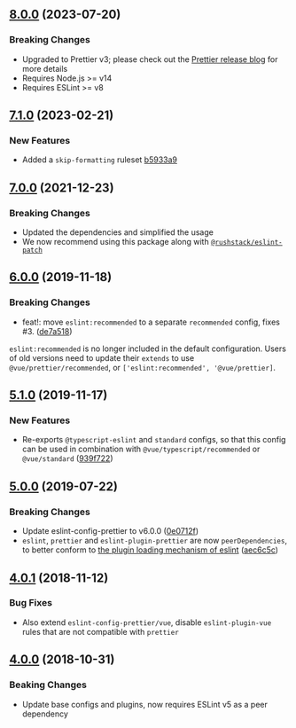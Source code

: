 <a name="8.0.0"></a>

## [8.0.0](https://github.com/vuejs/eslint-config-prettier/compare/v7.1.0...v8.0.0) (2023-07-20)

### Breaking Changes

- Upgraded to Prettier v3; please check out the [Prettier release blog](https://prettier.io/blog/2023/07/05/3.0.0.html) for more details
- Requires Node.js >= v14
- Requires ESLint >= v8

<a name="7.1.0"></a>

## [7.1.0](https://github.com/vuejs/eslint-config-prettier/compare/v7.0.0...v7.1.0) (2023-02-21)

### New Features

- Added a `skip-formatting` ruleset [b5933a9](https://github.com/vuejs/eslint-config-prettier/commit/b5933a9)

<a name="7.0.0"></a>

## [7.0.0](https://github.com/vuejs/eslint-config-prettier/compare/v6.0.0...v7.0.0) (2021-12-23)

### Breaking Changes

- Updated the dependencies and simplified the usage
- We now recommend using this package along with [`@rushstack/eslint-patch`](https://www.npmjs.com/package/@rushstack/eslint-patch)

<a name="6.0.0"></a>

## [6.0.0](https://github.com/vuejs/eslint-config-prettier/compare/v5.1.0...v6.0.0) (2019-11-18)

### Breaking Changes

- feat!: move `eslint:recommended` to a separate `recommended` config, fixes #3. ([de7a518](https://github.com/vuejs/eslint-config-prettier/commit/de7a518))

`eslint:recommended` is no longer included in the default configuration.
Users of old versions need to update their `extends` to use `@vue/prettier/recommended`, or `['eslint:recommended', '@vue/prettier]`.

<a name="5.1.0"></a>

## [5.1.0](https://github.com/vuejs/eslint-config-prettier/compare/v5.0.0...v5.1.0) (2019-11-17)

### New Features

- Re-exports `@typescript-eslint` and `standard` configs, so that this config can be used in combination with `@vue/typescript/recommended` or `@vue/standard` ([939f722](https://github.com/vuejs/eslint-config-prettier/commit/939f722))

<a name="5.0.0"></a>

## [5.0.0](https://github.com/vuejs/eslint-config-prettier/compare/4578703...v5.0.0) (2019-07-22)

### Breaking Changes

- Update eslint-config-prettier to v6.0.0 ([0e0712f](https://github.com/vuejs/eslint-config-prettier/commit/0e0712f))
- `eslint`, `prettier` and `eslint-plugin-prettier` are now `peerDependencies`, to better conform to [the plugin loading mechanism of eslint](https://github.com/eslint/eslint/issues/3458) ([aec6c5c](https://github.com/vuejs/eslint-config-prettier/commit/aec6c5c))

<a name="4.0.1"></a>

## [4.0.1](https://github.com/vuejs/eslint-config-prettier/compare/3bc2a3d...4578703) (2018-11-12)

### Bug Fixes

- Also extend `eslint-config-prettier/vue`, disable `eslint-plugin-vue` rules that are not compatible with `prettier`

<a name="4.0.0"></a>

## [4.0.0](https://github.com/vuejs/eslint-config-prettier/compare/15cf6d7...3bc2a3d) (2018-10-31)

### Beaking Changes

- Update base configs and plugins, now requires ESLint v5 as a peer dependency

